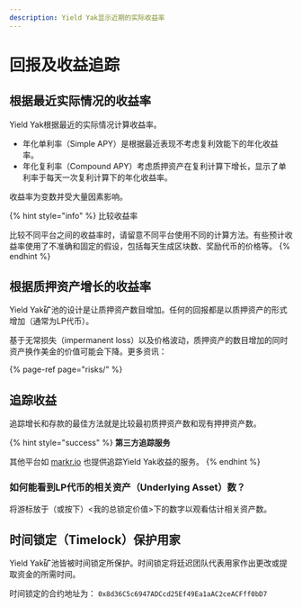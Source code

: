 ```yaml
---
description: Yield Yak显示近期的实际收益率
---
```


# 回报及收益追踪

## 根据最近实际情况的收益率

Yield Yak根据最近的实际情况计算收益率。

* 年化单利率（Simple APY）是根据最近表现不考虑复利效能下的年化收益率。
* 年化复利率（Compound APY）考虑质押资产在复利计算下增长，显示了单利率于每天一次复利计算下的年化收益率。

收益率为变数并受大量因素影响。

{% hint style="info" %}
比较收益率

比较不同平台之间的收益率时，请留意不同平台使用不同的计算方法。有些预计收益率使用了不准确和固定的假设，包括每天生成区块数、奖励代币的价格等。
{% endhint %}

## 根据质押资产增长的收益率

Yield Yak矿池的设计是让质押资产数目增加。任何的回报都是以质押资产的形式增加（通常为LP代币）。

基于无常损失（impermanent loss）以及价格波动，质押资产的数目增加的同时资产换作美金的价值可能会下降。更多资讯：

{% page-ref page="risks/" %}

## 追踪收益

追踪增长和存款的最佳方法就是比较最初质押资产数和现有押押资产数。

{% hint style="success" %}
**第三方追踪服务**

其他平台如 [markr.io](https://markr.io) 也提供追踪Yield Yak收益的服务。
{% endhint %}

### 如何能看到LP代币的相关资产（Underlying Asset）数？

将游标放于（或按下）&lt;我的总锁定价值&gt;下的数字以观看估计相关资产数。

## 时间锁定（Timelock）保护用家

Yield Yak矿池皆被时间锁定所保护。时间锁定将廷迟团队代表用家作出更改或提取资金的所需时间。

时间锁定的合约地址为： `0x8d36C5c6947ADCcd25Ef49Ea1aAC2ceACFff0bD7`

  




